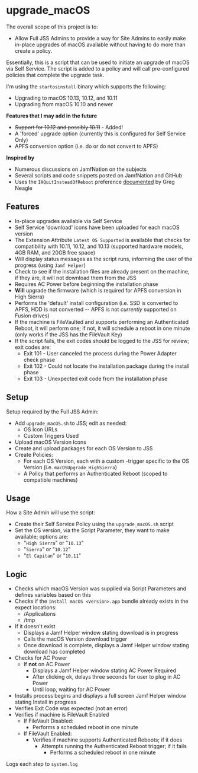 # upgrade_macOS

The overall scope of this project is to:
  * Allow Full JSS Admins to provide a way for Site Admins to easily make in-place upgrades of macOS available without having to do more than create a policy.

Essentially, this is a script that can be used to initiate an upgrade of macOS via Self Service.  The script is added to a policy and will call pre-configured policies that complete the upgrade task.  

I'm using the `startosinstall` binary which supports the following:
  * Upgrading to macOS 10.13, 10.12, and 10.11
  * Upgrading from macOS 10.10 and newer


**Features that I may add in the future**
  * ~~Support for 10.12 and possibly 10.11~~ - Added!
  * A 'forced' upgrade option (currently this is configured for Self Service Only)
  * APFS conversion option (i.e. do or do not convert to APFS)


**Inspired by**
  * Numerous discussions on JamfNation on the subjects
  * Several scripts and code snippets posted on JamfNation and GitHub
  * Uses the `IAQuitInsteadOfReboot` preference [documented](https://github.com/munki/munki/blob/master/code/client/munkilib/osinstaller.py) by Greg Neagle


## Features ##

  * In-place upgrades available via Self Service
  * Self Service 'download' icons have been uploaded for each macOS version
  * The Extension Attribute `Latest OS Supported` is available that checks for compatibility with 10.11, 10.12, and 10.13 (supported hardware models, 4GB RAM, and 20GB free space)
  * Will display status messages as the script runs, informing the user of the progress (using `Jamf Helper`)
  * Check to see if the installation files are already present on the machine, if they are, it will not download them from the JSS
  * Requires AC Power before beginning the installation phase
  * **Will** upgrade the firmware (which is required for APFS conversion in High Sierra)
  * Performs the 'default' install configuration (i.e.  SSD is converted to APFS, HDD is not converted -- APFS is not *currently* supported on Fusion drives)
  * If the machine is FileVaulted and supports performing an Authenticated Reboot, it will perform one; if not, it will schedule a reboot in one minute (only works if the JSS has the FileVault Key)
  * If the script fails, the exit codes should be logged to the JSS for review; exit codes are:
    * Exit 101 - User canceled the process during the Power Adapter check phase
    * Exit 102 - Could not locate the installation package during the install phase
    * Exit 103 - Unexpected exit code from the installation phase


## Setup ##

Setup required by the Full JSS Admin:
  * Add `upgrade_macOS.sh` to JSS; edit as needed:
    * OS Icon URLs
    * Custom Triggers Used
  * Upload macOS Version Icons
  * Create and upload packages for each OS Version to JSS
  * Create Policies:
    * For each OS Version, each with a custom -trigger specific to the OS Version (i.e. `macOSUpgrade_HighSierra`)
    * A Policy that performs an Authenticated Reboot (scoped to compatible machines)


## Usage ##

How a Site Admin will use the script:
  * Create their Self Service Policy using the `upgrade_macOS.sh` script
  * Set the OS version, via the Script Parameter, they want to make available; options are:
    * "`High Sierra`" or "`10.13`"
    * "`Sierra`" or "`10.12`"
    * "`El Capitan`" or "`10.11`"


## Logic ##

  * Checks which macOS Version was supplied via Script Parameters and defines variables based on this
  * Checks if the `Install macOS <Version>.app` bundle already exists in the expect locations:
    * /Applications
    * /tmp
  * If it doesn't exist
    * Displays a Jamf Helper window stating download is in progress
    * Calls the macOS Version download trigger
    * Once download is complete, displays a Jamf Helper window stating download has completed
  * Checks for AC Power
    * If **not** on AC Power
      * Displays a Jamf Helper window stating AC Power Required
      * After clicking ok, delays three seconds for user to plug in AC Power
      * Until loop, waiting for AC Power
  * Installs process begins and displays a full screen Jamf Helper window stating Install in progress
  * Verifies Exit Code was expected (not an error)
  * Verifies if machine is FileVault Enabled
    * If FileVault Disabled:
      * Performs a scheduled reboot in one minute
    * If FileVault Enabled:
      * Verifies if machine supports Authenticated Reboots; if it does
        * Attempts running the Authenticated Reboot trigger; if it fails
          * Performs a scheduled reboot in one minute 

Logs each step to `system.log`

